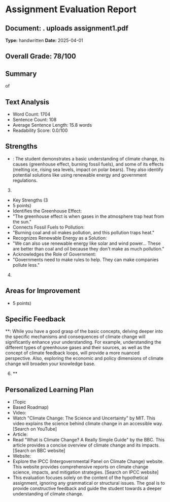 # Assignment Evaluation Report

## Document: . uploads assignment1.pdf
**Type:** handwritten
**Date:** 2025-04-01

## Overall Grade: 78/100

## Summary
of

## Text Analysis
- Word Count: 1704
- Sentence Count: 108
- Average Sentence Length: 15.8 words
- Readability Score: 0.0/100

## Strengths
- : The student demonstrates a basic understanding of climate change, its causes (greenhouse effect, burning fossil fuels), and some of its effects (melting ice, rising sea levels, impact on polar bears). They also identify potential solutions like using renewable energy and government regulations.

3.
- Key Strengths (3
- 5 points)
- Identifies the Greenhouse Effect:
- "The greenhouse effect is when gases in the atmosphere trap heat from the sun."
- Connects Fossil Fuels to Pollution:
- "Burning coal and oil makes pollution, and this pollution traps heat."
- Recognizes Renewable Energy as a Solution:
- "We can also use renewable energy like solar and wind power... These are better than coal and oil because they don't make as much pollution."
- Acknowledges the Role of Government:
- "Governments need to make rules to help. They can make companies pollute less."

4.

## Areas for Improvement
- 5 points)

## Specific Feedback
**: While you have a good grasp of the basic concepts, delving deeper into the specific mechanisms and consequences of climate change will significantly enhance your understanding. For example, understanding the different types of greenhouse gases and their sources, as well as the concept of climate feedback loops, will provide a more nuanced perspective. Also, exploring the economic and policy dimensions of climate change will broaden your knowledge base.

6. **

## Personalized Learning Plan
- (Topic
- Based Roadmap)
- Video:
- Watch "Climate Change: The Science and Uncertainty" by MIT. This video explains the science behind climate change in an accessible way. [Search on YouTube]
- Article:
- Read "What is Climate Change? A Really Simple Guide" by the BBC. This article provides a concise overview of climate change and its impacts. [Search on BBC website]
- Website:
- Explore the IPCC (Intergovernmental Panel on Climate Change) website. This website provides comprehensive reports on climate change science, impacts, and mitigation strategies. [Search on IPCC website]
- This evaluation focuses solely on the content of the hypothetical assignment, ignoring any grammatical or structural issues. The goal is to provide constructive feedback and guide the student towards a deeper understanding of climate change.
